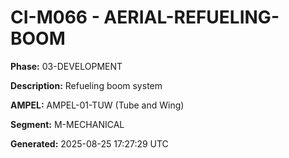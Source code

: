 # CI-M066 - AERIAL-REFUELING-BOOM

**Phase:** 03-DEVELOPMENT

**Description:** Refueling boom system

**AMPEL:** AMPEL-01-TUW (Tube and Wing)

**Segment:** M-MECHANICAL

**Generated:** 2025-08-25 17:27:29 UTC
